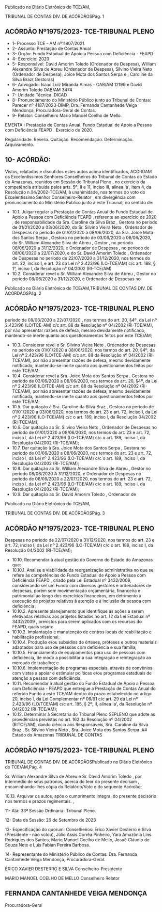 Publicado  no  Diário  Eletrônico do TCE/AM,

TRIBUNAL DE CONTAS DIV. DE ACÓRDÃOSPág. 1

## ACÓRDÃO Nº1975/2023- TCE-TRIBUNAL PLENO

- 1- Processo TCE - AM nº11807/2021.
- 2- Assunto: Prestação de Contas Anual
- 3- Órgão: Fundo Estadual de Apoio a Pessoa com Deficiência - FEAPD
- 4- Exercício: 2020
- 5- Responsável: David Amorim Toledo (Ordenador de Despesa), William Alexandre Silva de Abreu (Ordenador de Despesa), Silvino Vieira Neto (Ordenador de Despesa), Joice Mota dos Santos Serpa e , Caroline da Silva Braz( Gestoras)
- 6- Advogado: Isaac  Luiz  Miranda  Almas  -  OAB/AM  12199  e  David  Amorim  Toledo  OAB/AM 3474
- 7- Unidade Técnica: DICAD
- 8- Pronunciamento  do  Ministério  Público  junto  ao  Tribunal  de  Contas: Parecer  nº 4187/2023-DIMP, Dra. Fernanda Cantanhede Veiga Mendonça, Procuradora-Geral de Contas.
- 9- Relator: Conselheiro Mario Manoel Coelho de Mello.

EMENTA : Prestação de Contas Anual. Fundo Estadual  de  Apoio  a  Pessoa  com  Deficiência  FEAPD . Exercício de 2020.

Regularidade.  Revelia.  Quitação.  Recomendação. Determinação. Arquivamento.

## 10-  ACÓRDÃO:

Vistos, relatados e discutidos estes autos acima identificados, ACORDAM os Excelentíssimos Senhores Conselheiros do Tribunal de Contas do Estado do Amazonas, reunidos em Sessão do Tribunal Pleno , no exercício da competência atribuída pelos arts. 5º, II e 11, inciso III, alínea 'a', item 4, da Resolução n.04/2002-TCE/AM, à unanimidade, nos termos do voto do Excelentíssimo Senhor Conselheiro-Relator , em divergência com pronunciamento do Ministério Público junto a este Tribunal, no sentido de:

- 10.1. Julgar regular a Prestação de Contas Anual do Fundo Estadual de Apoio a Pessoa com Deficiência FEAPD , referente ao exercício de 2020 , de responsabilidade da Sra. Caroline da Silva Braz , Gestora no período de 01/01/2020 a 03/06/2020, do Sr. Silvino Vieira Neto , Ordenador de Despesas no  período  de  01/01/2020 a 08/06/2020, da Sra.  Joice  Mota  dos  Santos  Serpa , Gestora no  período  de 03/06/2020  a  08/06/2020,  do Sr. William  Alexandre  Silva  de Abreu , Gestor , no período 08/06/2020 a 31/12/2020, e Ordenador de  Despesas ,  no  período  de  08/06/2020  a  22/07/2020,  e  do Sr. David  Amorim  Toledo , Ordenador  de  Despesas no  período  de 22/07/2020 a 31/12/2020, nos termos do art. 22, inciso I, e art. 23 da Lei nº 2.423/96  (LO-TCE/AM)  c/c  art.  188,  §  1°,  inciso  I,  da Resolução n° 04/2002 (RI-TCE/AM)
- 10.2. Considerar revel o Sr. William Alexandre Silva de Abreu , Gestor no período 08/06/2020 a 31/12/2020, e Ordenador de Despesas no

Publicado  no  Diário  Eletrônico do TCE/AM,TRIBUNAL DE CONTAS DIV. DE ACÓRDÃOSPág. 2

## ACÓRDÃO Nº1975/2023- TCE-TRIBUNAL PLENO

período de 08/06/2020 a 22/07/2020 , nos termos do art. 20, §4º, da Lei  nº  2.423/96  (LO/TCE-AM) c/c art.  88  da  Resolução  nº  04/2002 (RI-TCE/AM), por não apresentar razões de defesa, mesmo devidamente notificado, mantendo-se inerte quanto aos questionamentos feitos por este TCE/AM;

- 10.3. Considerar revel o Sr. Silvino Vieira Neto , Ordenador  de Despesas no  período  de  01/01/2020  a  08/06/2020,  nos  termos  do art. 20, §4º, da  Lei nº 2.423/96  (LO/TCE-AM)  c/c  art.  88  da Resolução nº 04/2002 (RI-TCE/AM), por não apresentar razões de defesa, mesmo devidamente notificado, mantendo-se inerte quanto aos questionamentos feitos por este TCE/AM;
- 10.4. Considerar revel a Sra.  Joice Mota dos Santos Serpa , Gestora no período de 03/06/2020 a 08/06/2020, nos termos do art. 20, §4º, da Lei nº 2.423/96 (LO/TCE-AM) c/c art. 88 da Resolução nº 04/2002 (RI-TCE/AM), por não apresentar razões de defesa, mesmo devidamente notificada, mantendo-se inerte quanto aos questionamentos feitos por este TCE/AM;
- 10.5. Dar quitação à Sra. Caroline da Silva Braz , Gestora no período de 01/01/2020 a 03/06/2020, nos termos do art. 23 e art. 72, inciso I, da Lei nº 2.423/96 (LO-TCE/AM) c/c o art. 189, inciso I, da Resolução 04/2002 (RI-TCE/AM);
- 10.6. Dar quitação ao Sr. Silvino Vieira Neto , Ordenador de Despesas no período de 01/01/2020 a 08/06/2020, nos termos do art. 23 e art. 72, inciso I, da Lei nº 2.423/96 (LO-TCE/AM) c/c o art. 189, inciso I, da Resolução 04/2002 (RI-TCE/AM);
- 10.7. Dar  quitação à Sra.  Joice  Mota  dos  Santos  Serpa , Gestora no período de 03/06/2020 a 08/06/2020, nos termos do art. 23 e art. 72, inciso I, da Lei nº 2.423/96 (LO-TCE/AM) c/c o art. 189, inciso I, da Resolução 04/2002 (RI-TCE/AM);
- 10.8. Dar quitação ao Sr. William Alexandre Silva de Abreu , Gestor no período  08/06/2020  A  31/12/2020, e  Ordenador  de  Despesas no período de 08/06/2020 a 22/07/2020, nos termos do art. 23 e art. 72, inciso I, da Lei nº 2.423/96 (LO-TCE/AM) c/c o art. 189, inciso I, da Resolução 04/2002 (RI-TCE/AM);
- 10.9. Dar  quitação ao Sr. David Amorim  Toledo , Ordenador  de

Publicado  no  Diário  Eletrônico do TCE/AM,

TRIBUNAL DE CONTAS DIV. DE ACÓRDÃOSPág. 3

## ACÓRDÃO Nº1975/2023- TCE-TRIBUNAL PLENO

Despesas no  período  de  22/07/2020  a  31/12/2020,  nos  termos  do art. 23 e art. 72, inciso I, da Lei nº 2.423/96 (LO-TCE/AM) c/c o art. 189, inciso I, da Resolução 04/2002 (RI-TCE/AM);

- 10.10.  Recomendar à atual gestão do Governo do Estado do Amazonas que:
- 10.10.1.  Analise a viabilidade da reorganização administrativa no  que  se  refere  às competências  do Fundo Estadual de Apoio a Pessoa com Deficiência FEAPD , criado pela Lei Estadual nº 3432/2009, considerando  ser  um  Fundo  com  diversos  gestores  e ordenadores  de  despesas,  porém sem  movimentação orçamentária,  financeira  e  patrimonial ao  longo  dos exercícios  financeiros, em  detrimento  à execução  de projetos relativos  à  atenção  e  à  inclusão  da  pessoa com deficiência ;
- 10.10.2.  Apresente planejamento que identifique as ações a serem efetivadas relativas  aos  projetos  listados  no art. 12 da Lei Estadual nº 3432/2009 ,  previstos para serem aplicados com os recursos do FEAPD, quais sejam:
- 10.10.3. Implantação e manutenção de centros locais de reabilitação e habilitação profissional;
- 10.10.4. Produção e/ou subsídios de órteses, próteses e outros materiais adaptados para uso de pessoas com deficiência e sua família;
- 10.10.5. Financiamento de equipamentos para uso de pessoas com deficiência, de modo a possibilitar a sua integração e reintegração ao mercado de trabalho; e
- 10.10.6. Implementação  de  programas  especiais,  através  de convênios com vistas a apoiar e estimular políticas e/ou programas estaduais de atenção a pessoa com deficiência.
- 10.11. Recomendar à atual gestão do Fundo Estadual de Apoio a Pessoa com  Deficiência  -  FEAPD  que  entregue  a  Prestação  de  Contas Anual do referido Fundo a este TCE/AM dentro do prazo estabelecido no artigo 20, inciso I, da Lei Complementar nº 06/91 c/c art. 29 da Lei nº 2.423/96 (LO/TCE/AM) c/c art. 185, § 2º, II, alínea 'a', da Resolução nº 04/2002 (RI-TCE/AM);
- 10.12. Determinar à  Secretaria  do  Tribunal  Pleno  SEPLENO que  adote as providências previstas no art. 162 da Resolução nº 04/2002 (RITCE/AM), dando ciência aos Responsáveis, Sra. Caroline da Silva Braz , Sr. Silvino Vieira Neto , Sra. Joice Mota dos Santos Serpa ,## Estado do Amazonas TRIBUNAL DE CONTAS

## ACÓRDÃO Nº1975/2023- TCE-TRIBUNAL PLENO

TRIBUNAL DE CONTAS DIV. DE ACÓRDÃOSPublicado  no  Diário  Eletrônico do TCE/AM,Pág. 4

Sr. William  Alexandre  Silva  de  Abreu e Sr. David  Amorim Toledo , por intermédio de seus patronos, acerca do teor do presente decisum , encaminhando-lhes cópia do Relatório/Voto e do sequente Acórdão;

10.13. Arquivar os autos, após o cumprimento integral do presente decisório  nos termos e prazos regimentais. ,

11-  Ata: 33ª Sessão Ordinária- Tribunal Pleno.

12-  Data da Sessão: 26 de Setembro de 2023

13-  Especificação do quorum: Conselheiros: Érico Xavier Desterro e Silva (Presidente - não votou),  Júlio  Assis  Corrêa  Pinheiro,  Yara  Amazônia  Lins  Rodrigues  dos  Santos, Mario Manoel Coelho de Mello, Josué Cláudio de Souza Neto e Luis Fabian Pereira Barbosa.

14-  Representante do Ministério Público de Contas: Dra. Fernanda Cantanhede Veiga Mendonça, Procuradora-Geral.

ÉRICO XAVIER DESTERRO E SILVA Conselheiro-Presidente

MARIO MANOEL COELHO DE MELLO Conselheiro Relator

## FERNANDA CANTANHEDE VEIGA MENDONÇA

Procuradora-Geral